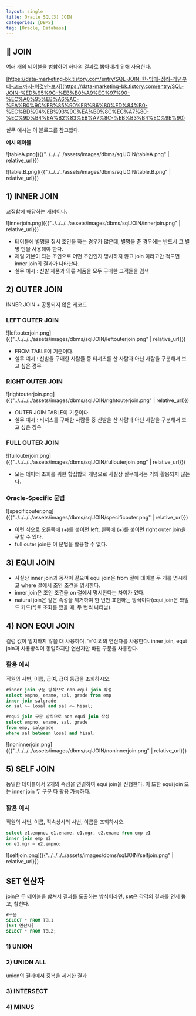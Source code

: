 ```yaml
---
layout: single
title: Oracle SQL(3) JOIN
categories: [DBMS]
tag: [Oracle, Database]
---
```


## 📖 JOIN

여러 개의 테이블을 병합하여 하나의 결과로 뽑아내기 위해 사용한다.

[https://data-marketing-bk.tistory.com/entry/SQL-JOIN-한-방에-정리-개념부터-코드까지-이것만-보자](https://data-marketing-bk.tistory.com/entry/SQL-JOIN-%ED%95%9C-%EB%B0%A9%EC%97%90-%EC%A0%95%EB%A6%AC-%EA%B0%9C%EB%85%90%EB%B6%80%ED%84%B0-%EC%BD%94%EB%93%9C%EA%B9%8C%EC%A7%80-%EC%9D%B4%EA%B2%83%EB%A7%8C-%EB%B3%B4%EC%9E%90) 

실무 예시는 이 블로그를 참고했다.

**예시 테이블**

![tableA.png]({{"../../../../assets/images/dbms/sqlJOIN/tableA.png" | relative_url}})

![table.B.png]({{"./../../../assets/images/dbms/sqlJOIN/table.B.png" | relative_url}})

## 1) INNER JOIN

교집합에 해당하는 개념이다.

![innerjoin.png]({{"../../../../assets/images/dbms/sqlJOIN/innerjoin.png" | relative_url}})

- 테이블에 별명을 줘서 조인을 하는 경우가 많은데, 별명을 준 경우에는 반드시 그 별명 만을 사용해야 한다.
- 제일 기본이 되는 조인으로 어떤 조인인지 명시하지 않고 join 이라고만 적으면 inner join의 결과가 나타난다.
- 실무 예시 : 신발 제품과 의류 제품을 모두 구매한 고객들을 검색

## 2) OUTER JOIN

INNER JOIN + 공통되지 않은 레코드

### LEFT OUTER JOIN

![leftouterjoin.png]({{"../../../../assets/images/dbms/sqlJOIN/leftouterjoin.png" | relative_url}})

- FROM TABLE이 기준이다.
- 실무 예시 : 신발을 구매한 사람들 중 티셔츠를 산 사람과 아닌 사람을 구분해서 보고 싶은 경우

### RIGHT OUTER JOIN

![rightouterjoin.png]({{"../../../../assets/images/dbms/sqlJOIN/rightouterjoin.png" | relative_url}})

- OUTER JOIN TABLE이 기준이다.
- 실무 예시 : 티셔츠를 구매한 사람들 중 신발을 산 사람과 아닌 사람을 구분해서 보고 싶은 경우

### FULL OUTER JOIN

![fullouterjoin.png]({{"../../../../assets/images/dbms/sqlJOIN/fullouterjoin.png" | relative_url}})

- 모든 데이터 조회를 위한 합집합의 개념으로 사실상 실무에서는 거의 활용되지 않는다.

### Oracle-Specific 문법

![specificouter.png]({{"../../../../assets/images/dbms/sqlJOIN/specificouter.png" | relative_url}})

- 이런 식으로 오른쪽에 (+)를 붙이면 left, 왼쪽에 (+)를 붙이면 right outer join을 구할 수 있다.
- full outer join은 이 문법을 활용할 수 없다.

## 3) EQUI JOIN

- 사실상 inner join과 동작이 같으며 equi join은 from 절에 테이블 두 개를 명시하고 where 절에서 조인 조건을 명시한다.
- inner join은 조인 조건을 on 절에서 명시한다는 차이가 있다.
- natural join은 같은 속성을 제거하여 한 번만 표현하는 방식이다(equi join은 와일드 카드(*)로 조회를 했을 때, 두 번씩 나타남).

## 4) NON EQUI JOIN

컬럼 값이 일치하지 않을 대 사용하며, ‘=’이외의 연산자를 사용한다. inner join, equi join과 사용방식이 동일하지만 연산자만 바뀐 구문을 사용한다.

### 활용 예시

직원의 사번, 이름, 급여, 급여 등급을 조회하시오.

```sql
#inner join 구문 방식으로 non equi join 작성
select empno, ename, sal, grade from emp
inner join salgrade
on sal >= losal and sal <= hisal;
```

```sql
#equi join 구문 방식으로 non equi join 작성
select empno, ename, sal, grade 
from emp, salgrade
where sal between losal and hisal;
```

![noninnerjoin.png]({{"../../../../assets/images/dbms/sqlJOIN/noninnerjoin.png" | relative_url}})

## 5) SELF JOIN

동일한 테이블에서 2개의 속성을 연결하여 equi join을 진행한다. 이 또한 equi join 또는 inner join 두 구문 다 활용 가능하다.

### 활용 예시

직원의 사번, 이름, 직속상사의 사번, 이름을 조회하시오.

```sql
select e1.empno, e1.ename, e1.mgr, e2.ename from emp e1
inner join emp e2
on e1.mgr = e2.empno;
```

![selfjoin.png]({{"../../../../assets/images/dbms/sqlJOIN/selfjoin.png" | relative_url}})

## SET 연산자

join은 두 테이블을 합쳐서 결과를 도출하는 방식이라면, set은 각각의 결과를 먼저 뽑고, 합친다.

```sql
#구문
SELECT * FROM TBL1
[SET 연산자]
SELECT * FROM TBL2;
```

### 1) UNION

### 2) UNION ALL

union의 결과에서 중복을 제거한 결과

### 3) INTERSECT

### 4) MINUS